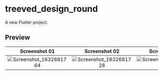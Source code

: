 # treeved_design_round

A new Flutter project.

## Preview

Screenshot 01            |  Screenshot 02         | Screenshot 03
:-------------------------:|:-------------------------:| :-------------------------:
![Screenshot_1632681764](https://user-images.githubusercontent.com/61246553/134820235-63c5aae7-6ee9-4f2c-bf2c-a41798e18e83.png)|  ![Screenshot_1632681728](https://user-images.githubusercontent.com/61246553/134820234-c43da9b5-9859-4a80-9c22-44827ded09e0.png) |  ![Screenshot_1632681777](https://user-images.githubusercontent.com/61246553/134820233-e3207340-d587-4109-b005-ea74e5e25c43.png)


